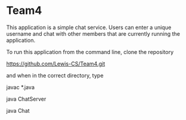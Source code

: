 # Team4
This application is a simple chat service. Users can enter a unique username and chat with other members that are currently running the application. 

To run this application from the command line, clone the repository

https://github.com/Lewis-CS/Team4.git

and when in the correct directory, type

javac *.java

java ChatServer

java Chat
